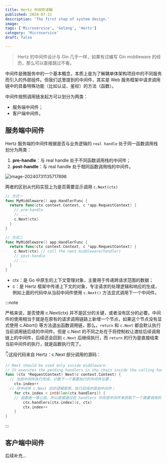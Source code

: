 ```yaml
---
title: Hertz 中间件详解
published: 2024-07-31
description: 'The first step of system design.'
image: ''
tags: ['Microservice', 'Golang', 'Hertz']
category: 'Microservice'
draft: false 

---
```


>   Hertz 的中间件设计与 Gin 几乎一样，如果有过编写 Gin middleware 的经历，那么可以直接跳过不看。

中间件是微服务中的一个基本概念，本质上是为了解耦单体架构项目中的不同服务而引入的外部组件。但我们这里提到的中间件，其实是 Web 服务框架中请求调用链中的具备特殊功能（比如认证、鉴权）的方法（函数）。

中间件按照调用链发起方可以划分为两类：

-   服务端中间件；
-   客户端中间件。

## 服务端中间件

Hertz 服务端的中间件根据是否与业务逻辑的 `real handle` 处于同一函数调用栈划分为两类：

1.   **pre-handle**：与 real handle 处于不同函数调用栈的中间件；
2.   **post-handle**：与 real handle 处于相同函数调用栈的中间件。

![image-20240731135717896](https://raw.githubusercontent.com/MasakiMu319/fuwari/main/src/assets/post-images/202407311426857.png)

两者的区别从代码实现上为是否需要显示调用 `c.Next(ctx)`

```go
// 方式一
func MyMiddleware() app.HandlerFunc {
  return func(ctx context.Context, c *app.RequestContext) {
    // pre-handle
    // ...
    c.Next(ctx)
  }
}

// 方式二
func MyMiddleware() app.HandlerFunc {
  return func(ctx context.Context, c *app.RequestContext) {
    c.Next(ctx) // call the next middleware(handler)
    // post-handle
    // ...
  }
}
```

-   ctx：是 Go 中原生的上下文管理对象，主要用于传递跨请求范围的数据；
-   c：是 Hertz 框架中传递上下文的对象，专注请求的处理逻辑和响应的生成，例如上面的代码中从当前中间件使用 `c.Next()` 方法显式调用下一个中间件。

:::note

严格来说，是否使用 c.Next(ctx) 并不是区分的关键，或者没有区分的必要。中间件的使用相当于就是在原有的请求调用链路上新增一个节点，如果这个节点没有显式使用 c.Abort() 等方法退出函数调用链，那么，`return` 和 `c.Next` 都会默认执行当前调用链后续的中间件。但是 c.Next 的不同之处在于将控制权让渡给后续调用链上的中间件，后续还会回到 `c.Next` 后继续执行，而 `return` 的行为是直接结束当前中间件的执行，就是函数执行完了。

👇这段代码来自 Hertz：c.Next 部分调用的源码：

```go
// Next should be used only inside middleware.
// It executes the pending handlers in the chain inside the calling handler.
func (ctx *RequestContext) Next(c context.Context) {
  // 当前中间件执行完成，计数下一个需要执行的中间件位置；
	ctx.index++
  // 将中间件 c.Next 后的逻辑暂停，执行后续的其他中间件；
	for ctx.index < int8(len(ctx.handlers)) {
    // 函数是一等公民，所以直接通过在 handlers 中存放中间件来获取下一个需要调用的中间件；
		ctx.handlers[ctx.index](c, ctx)
		ctx.index++
	}
}
```

:::

## 客户端中间件

后续补充...
